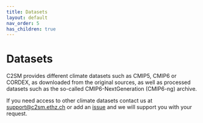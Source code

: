 ```yaml
---
title: Datasets
layout: default
nav_order: 5
has_children: true
---
```


# Datasets

C2SM provides different climate datasets such as CMIP5, CMIP6 or CORDEX, as downloaded from the original sources, as well as processed datasets such as the so-called CMIP6-NextGeneration (CMIP6-ng) archive. 

If you need access to other climate datasets contact us at [support@c2sm.ethz.ch](mailto:support@c2sm.ethz.ch) or add an [issue](https://github.com/C2SM/Tasks-Support/issues) and we will support you with your request.
